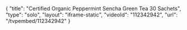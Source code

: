 {
    "title": "Certified Organic Peppermint Sencha Green Tea  30 Sachets",
    "type": "solo",
    "layout": "iframe-static",
    "videoId": "112342942",
    "url": "\/tvpembed\/112342942"
}